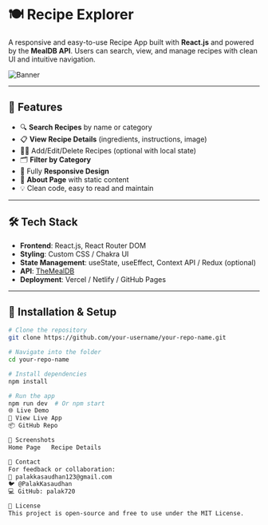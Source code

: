 # 🍽️ Recipe Explorer

A responsive and easy-to-use Recipe App built with **React.js** and powered by the **MealDB API**. Users can search, view, and manage recipes with clean UI and intuitive navigation.

![Banner](https://via.placeholder.com/1000x300.png?text=Add+a+Banner+or+Screenshot+Here)

---

## 🚀 Features

- 🔍 **Search Recipes** by name or category
- 📋 **View Recipe Details** (ingredients, instructions, image)
- 🧑‍🍳 Add/Edit/Delete Recipes (optional with local state)
- 🗂️ **Filter by Category**
- 📱 Fully **Responsive Design**
- 🧾 **About Page** with static content
- 💡 Clean code, easy to read and maintain

---

## 🛠️ Tech Stack

- **Frontend**: React.js, React Router DOM  
- **Styling**: Custom CSS / Chakra UI  
- **State Management**: useState, useEffect, Context API / Redux (optional)  
- **API**: [TheMealDB](https://www.themealdb.com/api.php)  
- **Deployment**: Vercel / Netlify / GitHub Pages

---

## 🔧 Installation & Setup

```bash
# Clone the repository
git clone https://github.com/your-username/your-repo-name.git

# Navigate into the folder
cd your-repo-name

# Install dependencies
npm install

# Run the app
npm run dev  # Or npm start
🌐 Live Demo
🔗 View Live App
📦 GitHub Repo

📸 Screenshots
Home Page	Recipe Details

📩 Contact
For feedback or collaboration:
📧 palakkasaudhan123@gmail.com
🐦 @PalakKasaudhan
💻 GitHub: palak720

📄 License
This project is open-source and free to use under the MIT License.
